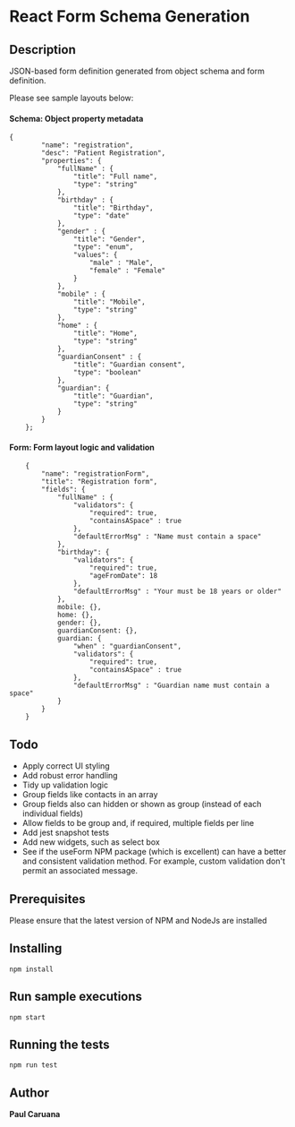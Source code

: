 # React Form Schema Generation

## Description

JSON-based form definition generated from object schema and form definition.
 
Please see sample layouts below: 
#### Schema: Object property metadata
```
{
        "name": "registration",
        "desc": "Patient Registration",
        "properties": {
            "fullName" : {
                "title": "Full name",
                "type": "string"
            },
            "birthday" : {
                "title": "Birthday",
                "type": "date"
            },
            "gender" : {
                "title": "Gender",
                "type": "enum",
                "values": {
                    "male" : "Male",
                    "female" : "Female"
                }
            },
            "mobile" : {
                "title": "Mobile",
                "type": "string"
            },
            "home" : {
                "title": "Home",
                "type": "string"
            },
            "guardianConsent" : {
                "title": "Guardian consent",
                "type": "boolean"
            },
            "guardian": {
                "title": "Guardian",
                "type": "string"
            }
        }
    }; 
```
#### Form: Form layout logic and validation
```
    {
        "name": "registrationForm",
        "title": "Registration form",
        "fields": {
            "fullName" : {
                "validators": {
                    "required": true,
                    "containsASpace" : true
                },
                "defaultErrorMsg" : "Name must contain a space"
            },
            "birthday": {
                "validators": {
                    "required": true,
                    "ageFromDate": 18
                },
                "defaultErrorMsg" : "Your must be 18 years or older"
            },
            mobile: {},
            home: {},
            gender: {},
            guardianConsent: {},
            guardian: {
                "when" : "guardianConsent",
                "validators": {
                    "required": true,
                    "containsASpace" : true
                },
                "defaultErrorMsg" : "Guardian name must contain a space"
            }
        }
    } 
```
## Todo

- Apply correct UI styling
- Add robust error handling
- Tidy up validation logic
- Group fields like contacts in an array
- Group fields also can hidden or shown as group (instead of each individual fields)
- Allow fields to be group and, if required, multiple fields per line
- Add jest snapshot tests
- Add new widgets, such as select box
- See if the useForm NPM package (which is excellent) can have a better and consistent validation method. For example, custom validation don't permit an associated message.
 
## Prerequisites

Please ensure that the latest version of NPM and NodeJs are installed 

## Installing

```
npm install 
```

## Run sample executions

```
npm start
```

## Running the tests
```
npm run test
```

## Author

**Paul Caruana** 